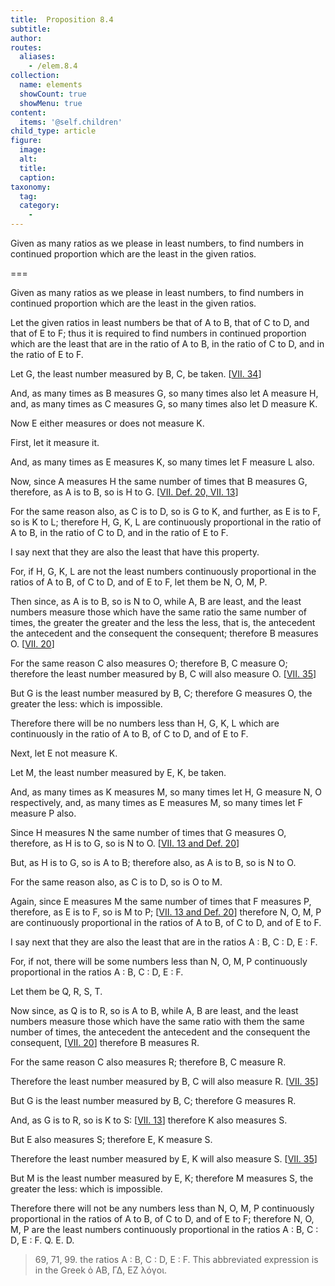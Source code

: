```yaml
---
title:  Proposition 8.4
subtitle: 
author:
routes:
  aliases:
    - /elem.8.4
collection:
  name: elements
  showCount: true
  showMenu: true
content:
  items: '@self.children'
child_type: article
figure:
  image:
  alt:
  title:
  caption:
taxonomy:
  tag:
  category:
    - 
---
```


<p>
       <hi rend="ital">Given as many ratios as we please in least numbers, to find numbers in continued proportion which are the least in the given ratios.</hi>
      </p>

===

<p>
       <span class="ital">Given as many ratios as we please in least numbers, to find numbers in continued proportion which are the least in the given ratios.</span>
      </p>

<p>Let the given ratios in least numbers be that of <span class="ital">A</span> to <span class="ital">B</span>, <lb n="5"/>that of <span class="ital">C</span> to <span class="ital">D</span>, and that of <span class="ital">E</span> to <span class="ital">F</span>; thus it is required to find numbers in continued proportion which are the least that are in the ratio of <span class="ital">A</span> to <span class="ital">B</span>, in the ratio of <span class="ital">C</span> to <span class="ital">D</span>, and in the ratio of <span class="ital">E</span> to <span class="ital">F</span>. 
      </p>

<p>Let <span class="ital">G</span>, the least number measured by <span class="ital">B</span>, <span class="ital">C</span>, be taken. [<a href="/elem.7.34">VII. 34</a>] <lb n="10"/></p>

<p>And, as many times as <span class="ital">B</span> measures <span class="ital">G</span>, so many times also let <span class="ital">A</span> measure <span class="ital">H</span>, and, as many times as <span class="ital">C</span> measures <span class="ital">G</span>, so many times also let <span class="ital">D</span> measure <span class="ital">K</span>. </p>

<p>Now <span class="ital">E</span> either measures or does not measure <span class="ital">K</span>. <lb n="15"/></p>

<p>First, let it measure it. </p>

<p>And, as many times as <span class="ital">E</span> measures <span class="ital">K</span>, so many times let <span class="ital">F</span> measure <span class="ital">L</span> also. </p>

<p>Now, since <span class="ital">A</span> measures <span class="ital">H</span> the same number of times that <span class="ital">B</span> measures <span class="ital">G</span>, <lb n="20"/>therefore, as <span class="ital">A</span> is to <span class="ital">B</span>, so is <span class="ital">H</span> to <span class="ital">G</span>. [<a href="/elem.7.def.20 elem.7.13">VII. Def. 20, VII. 13</a>] </p>

<p>For the same reason also, <span class="center">as <span class="ital">C</span> is to <span class="ital">D</span>, so is <span class="ital">G</span> to <span class="ital">K</span>,</span> and further, as <span class="ital">E</span> is to <span class="ital">F</span>, so is <span class="ital">K</span> to <span class="ital">L</span>; therefore <span class="ital">H</span>, <span class="ital">G</span>, <span class="ital">K</span>, <span class="ital">L</span> are continuously proportional in the <lb n="25"/>ratio of <span class="ital">A</span> to <span class="ital">B</span>, in the ratio of <span class="ital">C</span> to <span class="ital">D</span>, and in the ratio of <span class="ital">E</span> to <span class="ital">F</span>. </p>

<p>I say next that they are also the least that have this property. <pb n="351"/></p>

<p>For, if <span class="ital">H</span>, <span class="ital">G</span>, <span class="ital">K</span>, <span class="ital">L</span> are not the least numbers continuously <lb n="30"/>proportional in the ratios of <span class="ital">A</span> to <span class="ital">B</span>, of <span class="ital">C</span> to <span class="ital">D</span>, and of <span class="ital">E</span> to <span class="ital">F</span>, let them be <span class="ital">N</span>, <span class="ital">O</span>, <span class="ital">M</span>, <span class="ital">P</span>. </p>

<p>Then since, as <span class="ital">A</span> is to <span class="ital">B</span>, so is <span class="ital">N</span> to <span class="ital">O</span>, while <span class="ital">A</span>, <span class="ital">B</span> are least, and the least numbers measure those which have the same <lb n="35"/>ratio the same number of times, the greater the greater and the less the less, that is, the antecedent the antecedent and the consequent the consequent; therefore <span class="ital">B</span> measures <span class="ital">O</span>. [<a href="/elem.7.20">VII. 20</a>] </p>

<p>For the same reason <lb n="40"/><span class="ital">C</span> also measures <span class="ital">O</span>; therefore <span class="ital">B</span>, <span class="ital">C</span> measure <span class="ital">O</span>; therefore the least number measured by <span class="ital">B</span>, <span class="ital">C</span> will also measure <span class="ital">O</span>. [<a href="/elem.7.35">VII. 35</a>] </p>

<p>But <span class="ital">G</span> is the least number measured by <span class="ital">B</span>, <span class="ital">C</span>; <lb n="45"/>therefore <span class="ital">G</span> measures <span class="ital">O</span>, the greater the less: which is impossible. </p>

<p>Therefore there will be no numbers less than <span class="ital">H</span>, <span class="ital">G</span>, <span class="ital">K</span>, <span class="ital">L</span> which are continuously in the ratio of <span class="ital">A</span> to <span class="ital">B</span>, of <span class="ital">C</span> to <span class="ital">D</span>, and of <span class="ital">E</span> to <span class="ital">F</span>. <lb n="50"/></p>

<p>Next, let <span class="ital">E</span> not measure <span class="ital">K</span>. 
      </p>

<p>Let <span class="ital">M</span>, the least number measured by <span class="ital">E</span>, <span class="ital">K</span>, be taken. </p>

<p>And, as many times as <span class="ital">K</span> measures <span class="ital">M</span>, so many times let <span class="ital">H</span>, <span class="ital">G</span> measure <span class="ital">N</span>, <span class="ital">O</span> respectively, and, as many times as <span class="ital">E</span> measures <span class="ital">M</span>, so many times let <span class="ital">F</span>
       <lb n="55"/>measure <span class="ital">P</span> also. </p>

<p>Since <span class="ital">H</span> measures <span class="ital">N</span> the same number of times that <span class="ital">G</span> measures <span class="ital">O</span>, therefore, as <span class="ital">H</span> is to <span class="ital">G</span>, so is <span class="ital">N</span> to <span class="ital">O</span>. [<a href="/elem.7.13 elem.7.def.20">VII. 13 and Def. 20</a>] <pb n="352"/></p>

<p>But, as <span class="ital">H</span> is to <span class="ital">G</span>, so is <span class="ital">A</span> to <span class="ital">B</span>; <lb n="60"/>therefore also, as <span class="ital">A</span> is to <span class="ital">B</span>, so is <span class="ital">N</span> to <span class="ital">O</span>. </p>

<p>For the same reason also, <span class="center">as <span class="ital">C</span> is to <span class="ital">D</span>, so is <span class="ital">O</span> to <span class="ital">M</span>.</span>
      </p>

<p>Again, since <span class="ital">E</span> measures <span class="ital">M</span> the same number of times that <span class="ital">F</span> measures <span class="ital">P</span>, <lb n="65"/>therefore, as <span class="ital">E</span> is to <span class="ital">F</span>, so is <span class="ital">M</span> to <span class="ital">P</span>; [<a href="/elem.7.13 elem.7.def.20">VII. 13 and Def. 20</a>] therefore <span class="ital">N</span>, <span class="ital">O</span>, <span class="ital">M</span>, <span class="ital">P</span> are continuously proportional in the ratios of <span class="ital">A</span> to <span class="ital">B</span>, of <span class="ital">C</span> to <span class="ital">D</span>, and of <span class="ital">E</span> to <span class="ital">F</span>. </p>

<p>I say next that they are also the least that are in the ratios <span class="ital">A</span> : <span class="ital">B</span>, <span class="ital">C</span> : <span class="ital">D</span>, <span class="ital">E</span> : <span class="ital">F</span>. <lb n="70"/></p>

<p>For, if not, there will be some numbers less than <span class="ital">N</span>, <span class="ital">O</span>, <span class="ital">M</span>, <span class="ital">P</span> continuously proportional in the ratios <span class="ital">A</span> : <span class="ital">B</span>, <span class="ital">C</span> : <span class="ital">D</span>, <span class="ital">E</span> : <span class="ital">F</span>. </p>

<p>Let them be <span class="ital">Q</span>, <span class="ital">R</span>, <span class="ital">S</span>, <span class="ital">T</span>. </p>

<p>Now since, as <span class="ital">Q</span> is to <span class="ital">R</span>, so is <span class="ital">A</span> to <span class="ital">B</span>, <lb n="75"/>while <span class="ital">A</span>, <span class="ital">B</span> are least, and the least numbers measure those which have the same ratio with them the same number of times, the antecedent the antecedent and the consequent the consequent, [<a href="/elem.7.20">VII. 20</a>] therefore <span class="ital">B</span> measures <span class="ital">R</span>. <lb n="80"/></p>

<p>For the same reason <span class="ital">C</span> also measures <span class="ital">R</span>; therefore <span class="ital">B</span>, <span class="ital">C</span> measure <span class="ital">R</span>. </p>

<p>Therefore the least number measured by <span class="ital">B</span>, <span class="ital">C</span> will also measure <span class="ital">R</span>. [<a href="/elem.7.35">VII. 35</a>] </p>

<p>But <span class="ital">G</span> is the least number measured by <span class="ital">B</span>, <span class="ital">C</span>; <lb n="85"/>therefore <span class="ital">G</span> measures <span class="ital">R</span>. </p>

<p>And, as <span class="ital">G</span> is to <span class="ital">R</span>, so is <span class="ital">K</span> to <span class="ital">S</span>: [<a href="/elem.7.13">VII. 13</a>] therefore <span class="ital">K</span> also measures <span class="ital">S</span>. </p>

<p>But <span class="ital">E</span> also measures <span class="ital">S</span>; therefore <span class="ital">E</span>, <span class="ital">K</span> measure <span class="ital">S</span>. <lb n="90"/></p>

<p>Therefore the least number measured by <span class="ital">E</span>, <span class="ital">K</span> will also measure <span class="ital">S</span>. [<a href="/elem.7.35">VII. 35</a>] </p>

<p>But <span class="ital">M</span> is the least number measured by <span class="ital">E</span>, <span class="ital">K</span>; therefore <span class="ital">M</span> measures <span class="ital">S</span>, the greater the less: which is impossible. <lb n="95"/></p>

<p>Therefore there will not be any numbers less than <span class="ital">N</span>, <span class="ital">O</span>, <span class="ital">M</span>, <span class="ital">P</span> continuously proportional in the ratios of <span class="ital">A</span> to <span class="ital">B</span>, of <span class="ital">C</span> to <span class="ital">D</span>, and of <span class="ital">E</span> to <span class="ital">F</span>; <pb n="353"/>therefore <span class="ital">N</span>, <span class="ital">O</span>, <span class="ital">M</span>, <span class="ital">P</span> are the least numbers continuously proportional in the ratios <span class="ital">A</span> : <span class="ital">B</span>, <span class="ital">C</span> : <span class="ital">D</span>, <span class="ital">E</span> : <span class="ital">F</span>. Q. E. D.
<blockquote n="69, 71, 99" class="crit" place="unspecified" anchored="yes">69, 71, 99. <lemma from="ROOT" to="DITTO">the ratios A : B, C : D, E : F.</lemma> This abbreviated expression is in the Greek <foreign lang="greek">ὀ ΑΒ, ΓΔ, ΕΖ λόγοι</foreign>.</blockquote></p>
